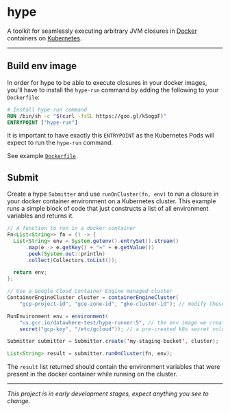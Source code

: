 hype
====

A toolkit for seamlessly executing arbitrary JVM closures in [Docker] containers on [Kubernetes].

---

## Build env image

In order for hype to be able to execute closures in your docker images, you'll have to install
the `hype-run` command by adding the following to your `Dockerfile`:

```dockerfile
# Install hype-run command
RUN /bin/sh -c "$(curl -fsSL https://goo.gl/kSogpF)"
ENTRYPOINT ["hype-run"]
```

It is important to have exactly this `ENTRYPOINT` as the Kubernetes Pods will expect to run the
`hype-run` command.

See example [`Dockerfile`](docker/Dockerfile)

## Submit

Create a hype `Submitter` and use `runOnCluster(fn, env)` to run a closure in your docker container
environment on a Kubernetes cluster. This example runs a simple block of code that just constructs
a list of all environment variables and returns it.

```java
// A function to run in a docker container
Fn<List<String>> fn = () -> {
  List<String> env = System.getenv().entrySet().stream()
      .map(e -> e.getKey() + "=" + e.getValue())
      .peek(System.out::println)
      .collect(Collectors.toList());

  return env;
};

// Use a Google Cloud Container Engine managed cluster
ContainerEngineCluster cluster = containerEngineCluster(
    "gcp-project-id", "gce-zone-id", "gke-cluster-id"); // modify these

RunEnvironment env = environment(
    "us.gcr.io/datawhere-test/hype-runner:5", // the env image we created earlier
    secret("gcp-key", "/etc/gcloud")); // a pre-created k8s secret volume named "gcp-key"

Submitter submitter = Submitter.create('my-staging-bucket', cluster);

List<String> result = submitter.runOnCluster(fn, env);
```

The `result` list returned should contain the environment variables that were present in the
docker container while running on the cluster.

---

_This project is in early development stages, expect anything you see to change._

[Docker]: https://www.docker.com
[Kubernetes]: https://kubernetes.io/
